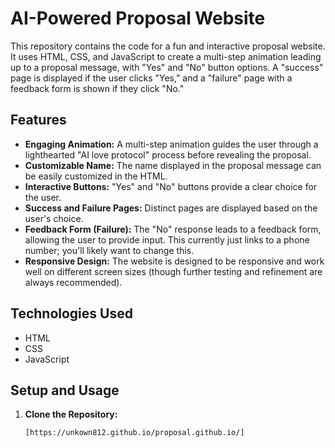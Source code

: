 # AI-Powered Proposal Website

This repository contains the code for a fun and interactive proposal website.  It uses HTML, CSS, and JavaScript to create a multi-step animation leading up to a proposal message, with "Yes" and "No" button options.  A "success" page is displayed if the user clicks "Yes," and a "failure" page with a feedback form is shown if they click "No."

## Features

* **Engaging Animation:** A multi-step animation guides the user through a lighthearted "AI love protocol" process before revealing the proposal.
* **Customizable Name:** The name displayed in the proposal message can be easily customized in the HTML.
* **Interactive Buttons:**  "Yes" and "No" buttons provide a clear choice for the user.
* **Success and Failure Pages:**  Distinct pages are displayed based on the user's choice.
* **Feedback Form (Failure):** The "No" response leads to a feedback form, allowing the user to provide input.  This currently just links to a phone number; you'll likely want to change this.
* **Responsive Design:** The website is designed to be responsive and work well on different screen sizes (though further testing and refinement are always recommended).

## Technologies Used

* HTML
* CSS
* JavaScript

## Setup and Usage

1. **Clone the Repository:**
   ```bash
   [https://unkown812.github.io/proposal.github.io/]
